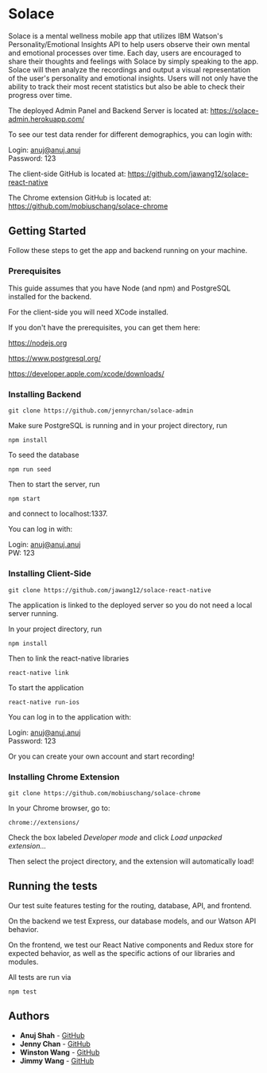 # Solace
  
Solace is a mental wellness mobile app that utilizes IBM Watson's Personality/Emotional Insights API to help users observe their own mental and emotional processes over time. Each day, users are encouraged to share their thoughts and feelings with Solace by simply speaking to the app. Solace will then analyze the recordings and output a visual representation of the user's personality and emotional insights. Users will not only have the ability to track their most recent statistics but also be able to check their progress over time.

The deployed Admin Panel and Backend Server is located at: https://solace-admin.herokuapp.com/

To see our test data render for different demographics, you can login with:
  
Login: anuj@anuj.anuj  
Password: 123  

The client-side GitHub is located at: https://github.com/jawang12/solace-react-native

The Chrome extension GitHub is located at: https://github.com/mobiuschang/solace-chrome

## Getting Started
  
Follow these steps to get the app and backend running on your machine.

### Prerequisites
  
This guide assumes that you have Node (and npm) and PostgreSQL installed for the backend. 
  
For the client-side you will need XCode installed. 
  
If you don't have the prerequisites, you can get them here: 
  
https://nodejs.org
  
https://www.postgresql.org/
  
https://developer.apple.com/xcode/downloads/
  
### Installing Backend
  
```
git clone https://github.com/jennyrchan/solace-admin
```
  
Make sure PostgreSQL is running and in your project directory, run
  
```
npm install
```
  
To seed the database
  
```
npm run seed
```
  
Then to start the server, run
  
```
npm start
```
  
and connect to localhost:1337.
  
You can log in with:  
  
Login: anuj@anuj.anuj  
PW: 123
  
### Installing Client-Side
  
```
git clone https://github.com/jawang12/solace-react-native
```
  
The application is linked to the deployed server so you do not need a local server running.
  
In your project directory, run
  
```
npm install
```
  
Then to link the react-native libraries
  
```
react-native link
```
  
To start the application
  
```
react-native run-ios
```

You can log in to the application with:   

Login: anuj@anuj.anuj  
Password: 123  
     
Or you can create your own account and start recording!

### Installing Chrome Extension
  
```
git clone https://github.com/mobiuschang/solace-chrome
```

In your Chrome browser, go to:
  
```
chrome://extensions/
```
  
Check the box labeled *Developer mode* and click *Load unpacked extension...*

Then select the project directory, and the extension will automatically load!
  
## Running the tests
  
Our test suite features testing for the routing, database, API, and frontend. 
  
On the backend we test Express, our database models, and our Watson API behavior. 

On the frontend, we test our React Native components and Redux store for expected behavior, as well as the specific actions of our libraries and modules.

All tests are run via
  
```
npm test
```
  
## Authors

* **Anuj Shah** - [GitHub](https://github.com/anujshah108)
* **Jenny Chan** - [GitHub](https://github.com/jennyrchan)
* **Winston Wang** - [GitHub](https://github.com/mobiuschang)
* **Jimmy Wang** - [GitHub](https://github.com/jawang12)
